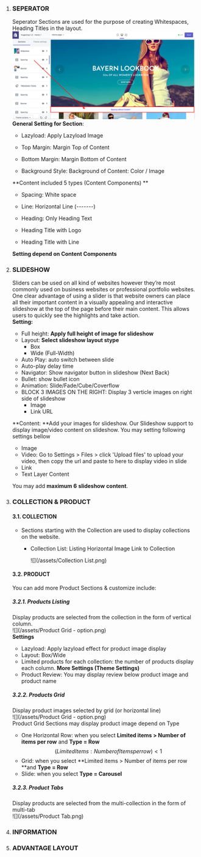 1. ### SEPERATOR

   Seperator Sections are used for the purpose of creating Whitespaces, Heading Titles in the layout.  
   ![](/assets/spacing.png)  
   **General Setting for Section**:

   * Lazyload: Apply Lazyload Image

   * Top Margin: Margin Top of Content

   * Bottom Margin: Margin Bottom of Content

   * Background Style: Background of Content: Color / Image

   **Content included 5 types \(Content Components\)  **

   * Spacing: White space

   * Line: Horizontal Line \(-------\)

   * Heading: Only Heading Text

   * Heading Title with Logo

   * Heading Title with Line

   **Setting depend on Content Components**

2. ### SLIDESHOW

   Sliders can be used on all kind of websites however they’re most commonly used on business websites or professional portfolio websites. One clear advantage of using a slider is that website owners can place all their important content in a visually appealing and interactive slideshow at the top of the page before their main content. This allows users to quickly see the highlights and take action.  
   **Setting:**

   * Full height: **Apply full height of image for slideshow**  
   * Layout: **Select slideshow layout stype**  
     * Box   
     * Wide \(Full-Width\)
   * Auto Play: auto switch between slide
   * Auto-play delay time
   * Navigator: Show navigator button in slideshow \(Next Back\)
   * Bullet: show bullet icon
   * Animation: Slide/Fade/Cube/Coverflow
   * BLOCK 3 IMAGES ON THE RIGHT: Display 3 verticle images on right side of slideshow
     * Image
     * Link URL

   **Content: **Add your images for slideshow. Our Slideshow support to display image/video content on slideshow. You may setting following settings bellow

   * Image  
   * Video: Go to Settings &gt; Files &gt; click 'Upload files' to upload your video, then copy the url and paste to here to display video in slide
   * Link
   * Text Layer Content

   You may add **maximum 6** **slideshow** **content**.

3. ### COLLECTION & PRODUCT

   #### 3.1. COLLECTION

   * Sections starting with the Collection are used to display collections on the website.

     * Collection List: Listing Horizontal Image Link to Collection

       ![](/assets/Collection List.png)

   #### 3.2. PRODUCT

   You can add more Product Sections & customize include:

   ##### 3.2.1. Products Listing

   Display products are selected from the collection in the form of vertical column.  
   ![](/assets/Product Grid - option.png)  
   **Settings**

   * Lazyload: Apply lazyload effect for product image display
   * Layout: Box/Wide
   * Limited products for each collection: the number of products display each column.
     **More Settings \(Theme Settings\)**
   * Product Review: You may display review below product image and product name

   ##### 3.2.2. Products Grid

   Display product images selected by grid \(or horizontal line\)  
   ![](/assets/Product Grid - option.png)  
   Product Grid Sections may display product image depend on Type

   * One Horizontal Row:  when you select  **Limited items &gt; Number of items per row** and **Type = Row**  
     $$(Limited Items : Number of Items per row) <1$$
   * Grid: when you select **Limited items &gt; Number of items per row **and **Type = Row**
   * Slide: when you select **Type = Carousel**

   ##### 3.2.3. Product Tabs

   Display products are selected from the multi-collection in the form of multi-tab  
   ![](/assets/Product Tab.png)

4. ### INFORMATION
5. ### ADVANTAGE LAYOUT



